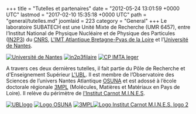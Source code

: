 +++
title = "Tutelles et partenaires"
date = "2012-05-24 13:01:59 +0000 UTC"
lastmod = "2017-02-10 15:35:18 +0000 UTC"
path = "general/tutelles.md"
joomlaid = 223
category = "General"
+++
Le laboratoire SUBATECH est une Unité Mixte de Recherche (UMR 6457), entre l’Institut National de Physique Nucléaire et de Physique des Particules ([IN2P3](http://www.in2p3.fr/)) du [CNRS](http://www.cnrs.fr/), [L'IMT Atlantique Bretagne-Pyas de la Loire](http://www.mines-nantes.fr/) et l’[Université de Nantes](http://www.univ-nantes.fr/).

[![Université de Nantes](images/banners/logo_univ_nantes.jpg)](http://www.univ-nantes.fr/) [![in2p3filaire](images/banners/in2p3filaire.png)](http://www.in2p3.fr/) [![CP IMTA leger](images/banners/CP-IMTA-leger.jpg)](http://www.mines-nantes.fr/)

A travers ces deux dernières tutelles, il fait partie du Pôle de Recherche et d'Enseignement Supérieur [L'UBL](http://www.lunam.fr). Il est membre de l’Observatoire des Sciences de l’univers Nantes Atlantique [OSUNA](http://www.osuna.univ-nantes.fr/) et est adossé à l’école doctorale régionale [3MPL](http://3mpl.univ-angers.fr/) (Molécules, Matières et Matériaux en Pays de Loire). Il relève du périmètre de [l'Institut Carnot M.I.N.E.S](http://www.carnot-mines.eu/).

[![UBLlogo](images/banners/UBLlogo.jpg)](http://www.lunam.fr) [![Logo OSUNA](images/banners/Logo_OSUNA.jpg)](http://www.osuna.univ-nantes.fr/) [![3MPL](images/banners/3MPL.png)](http://3mpl.univ-angers.fr)[![Logo Institut Carnot M.I.N.E.S. logo 2](images/banners/Logo-Institut-Carnot-M.I.N.E.S.-logo-2.jpg)](http://www.carnot-mines.eu)
